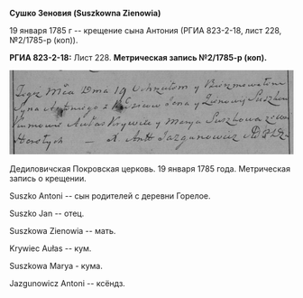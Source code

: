 **Сушко Зеновия (Suszkowna Zienowia)**

19 января 1785 г -- крещение сына Антония (РГИА 823-2-18, лист 228,
№2/1785-р (коп)).

**РГИА 823-2-18:** Лист 228. **Метрическая запись №2/1785-р (коп).**

![](./media/4a6073946d41f1dd47694fc4a4fb00d87d7ede81.png)

Дедиловичская Покровская церковь. 19 января 1785 года. Метрическая
запись о крещении.

Suszko Antoni -- сын родителей с деревни Горелое.

Suszko Jan -- отец.

Suszkowa Zienowia -- мать.

Krywiec Aułas -- кум.

Suszkowa Marya - кума.

Jazgunowicz Antoni -- ксёндз.
